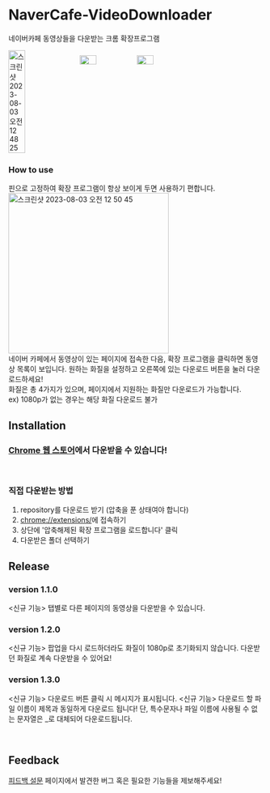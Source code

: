 # NaverCafe-VideoDownloader
네이버카페 동영상들을 다운받는 크롬 확장프로그램

<div style="display: flex;">
    <img style="width: 30%;" alt="스크린샷 2023-08-03 오전 12 48 25" src="https://github.com/Hangyeol-SSeo/NaverCafe-VideoDownloader/assets/52482199/a42a2904-99ad-4c41-9c3a-6878787f4991">
    <div style="margin-left: 30px;">
        <img style="width: 30%;" alt="스크린샷 2023-08-03 오전 12 49 47" src="https://github.com/Hangyeol-SSeo/NaverCafe-VideoDownloader/assets/52482199/d14a6bf8-9733-4e00-a504-f84c8619eb6f">
        <img style="width: 30%; margin-top: 10px;" alt="스크린샷 2023-08-03 오전 1 02 02" src="https://github.com/Hangyeol-SSeo/NaverCafe-VideoDownloader/assets/52482199/14394204-9d7b-48d4-b8ba-a6783b7a2e62">
    </div>
</div>

### How to use
핀으로 고정하여 확장 프로그램이 항상 보이게 두면 사용하기 편합니다. <br/>
<img width="317" alt="스크린샷 2023-08-03 오전 12 50 45" src="https://github.com/Hangyeol-SSeo/NaverCafe-VideoDownloader/assets/52482199/f746203e-a8cb-478b-8903-8206e874ceb6">
<br/>
네이버 카페에서 동영상이 있는 페이지에 접속한 다음, 확장 프로그램을 클릭하면 동영상 목록이 보입니다.
원하는 화질을 설정하고 오른쪽에 있는 다운로드 버튼을 눌러 다운로드하세요! <br/>
화질은 총 4가지가 있으며, 페이지에서 지원하는 화질만 다운로드가 가능합니다. <br/>
ex) 1080p가 없는 경우는 해당 화질 다운로드 불가
<br/>

## Installation
### [Chrome 웹 스토어](https://chrome.google.com/webstore/detail/navercafe-video-downloade/glclhpipfpfammoflcfnknnlddkgpdoe?utm_source=app-launcher&authuser=0)에서 다운받을 수 있습니다!
<br/>

### 직접 다운받는 방법
1. repository를 다운로드 받기 (압축을 푼 상태여야 합니다)
2. [chrome://extensions/](chrome://extensions/)에 접속하기
3. 상단에 '압축해제된 확장 프로그램을 로드합니다' 클릭
4. 다운받은 폴더 선택하기

## Release
### version 1.1.0
<신규 기능> 탭별로 다른 페이지의 동영상을 다운받을 수 있습니다.

### version 1.2.0
<신규 기능> 팝업을 다시 로드하더라도 화질이 1080p로 초기화되지 않습니다.
다운받던 화질로 계속 다운받을 수 있어요!

### version 1.3.0
<신규 기능> 다운로드 버튼 클릭 시 메시지가 표시됩니다.
<신규 기능> 다운로드 할 파일 이름이 제목과 동일하게 다운로드 됩니다!
단, 특수문자나 파일 이름에 사용될 수 없는 문자열은 _로 대체되어 다운로드됩니다.

<br/>

## Feedback
[피드백 설문](https://forms.gle/HdbKUMvxQDUXVCo67) 페이지에서 발견한 버그 혹은 필요한 기능들을 제보해주세요!
